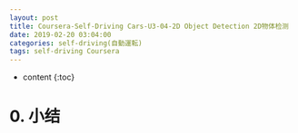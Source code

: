 ```yaml
---
layout: post
title: Coursera-Self-Driving Cars-U3-04-2D Object Detection 2D物体检测
date: 2019-02-20 03:04:00
categories: self-driving(自動運転)
tags: self-driving Coursera
---
```

* content
{:toc}

# 0. 小结
